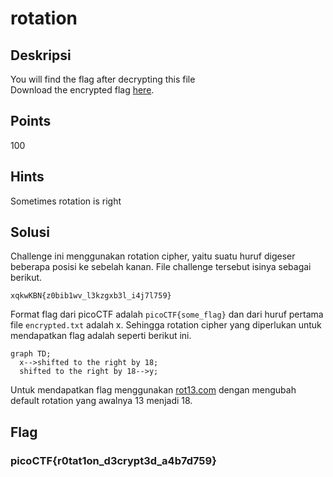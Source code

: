 # rotation

## Deskripsi
You will find the flag after decrypting this file
<br>
Download the encrypted flag [here](./Challenge/encrypted.txt).

## Points
100

## Hints
Sometimes rotation is right

## Solusi
Challenge ini menggunakan rotation cipher, yaitu suatu huruf digeser beberapa posisi ke sebelah kanan.
File challenge tersebut isinya sebagai berikut.

```
xqkwKBN{z0bib1wv_l3kzgxb3l_i4j7l759}
```

Format flag dari picoCTF adalah `picoCTF{some_flag}` dan dari huruf pertama file `encrypted.txt` adalah x.
Sehingga rotation cipher yang diperlukan untuk mendapatkan flag adalah seperti berikut ini.

```mermaid
graph TD;
  x-->shifted to the right by 18;
  shifted to the right by 18-->y;
```

Untuk mendapatkan flag menggunakan [rot13.com](https://rot13.com/) dengan mengubah default rotation yang awalnya 13 menjadi 18.

## Flag
### picoCTF{r0tat1on_d3crypt3d_a4b7d759}
